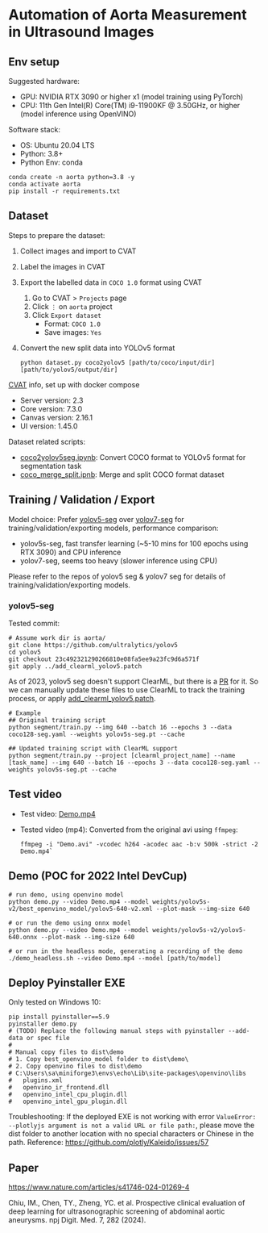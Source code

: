 <!-- #region -->
# Automation of Aorta Measurement in Ultrasound Images

## Env setup

Suggested hardware:

- GPU: NVIDIA RTX 3090 or higher x1 (model training using PyTorch)
- CPU: 11th Gen Intel(R) Core(TM) i9-11900KF @ 3.50GHz, or higher (model inference using OpenVINO)

Software stack:

- OS: Ubuntu 20.04 LTS
- Python: 3.8+
- Python Env: conda

```shell
conda create -n aorta python=3.8 -y
conda activate aorta
pip install -r requirements.txt
```

## Dataset

Steps to prepare the dataset:

1. Collect images and import to CVAT
2. Label the images in CVAT
3. Export the labelled data in `COCO 1.0` format using CVAT

   1. Go to CVAT > `Projects` page
   2. Click `⋮` on `aorta` project
   3. Click `Export dataset`
      - Format: `COCO 1.0`
      - Save images: `Yes`

4. Convert the new split data into YOLOv5 format

   ```shell
   python dataset.py coco2yolov5 [path/to/coco/input/dir] [path/to/yolov5/output/dir]
   ```

[CVAT](https://github.com/cvat-ai/cvat/tree/v2.3.0) info, set up with docker compose

- Server version: 2.3
- Core version: 7.3.0
- Canvas version: 2.16.1
- UI version: 1.45.0

Dataset related scripts:

- [coco2yolov5seg.ipynb](../coco2yolov5seg.ipynb): Convert COCO format to YOLOv5 format for segmentation task
- [coco_merge_split.ipnb](../coco_merge_split.ipynb): Merge and split COCO format dataset

## Training / Validation / Export

Model choice: Prefer [yolov5-seg] over [yolov7-seg] for training/validation/exporting models, performance comparison:

- yolov5s-seg, fast transfer learning (~5-10 mins for 100 epochs using RTX 3090) and CPU inference
- yolov7-seg, seems too heavy (slower inference using CPU)

Please refer to the repos of yolov5 seg & yolov7 seg for details of training/validation/exporting models.

[yolov5-seg]: https://github.com/ultralytics/yolov5/blob/master/segment/tutorial.ipynb
[yolov7-seg]: https://github.com/WongKinYiu/yolov7/tree/u7/seg

### yolov5-seg

Tested commit:

```shell
# Assume work dir is aorta/
git clone https://github.com/ultralytics/yolov5
cd yolov5
git checkout 23c492321290266810e08fa5ee9a23fc9d6a571f
git apply ../add_clearml_yolov5.patch
```

As of 2023, yolov5 seg doesn't support ClearML, but there is a [PR](https://github.com/ultralytics/yolov5/pull/10752) for it. So we can manually update these files to use ClearML to track the training process, or apply [add_clearml_yolov5.patch](./add_clearml_yolov5.patch).

```shell
# Example
## Original training script
python segment/train.py --img 640 --batch 16 --epochs 3 --data coco128-seg.yaml --weights yolov5s-seg.pt --cache

## Updated training script with ClearML support
python segment/train.py --project [clearml_project_name] --name [task_name] --img 640 --batch 16 --epochs 3 --data coco128-seg.yaml --weights yolov5s-seg.pt --cache
```

## Test video

- Test video: [Demo.mp4](./Demo.mp4)
- Tested video (mp4): Converted from the original avi using `ffmpeg`:

  ```shell
  ffmpeg -i "Demo.avi" -vcodec h264 -acodec aac -b:v 500k -strict -2 Demo.mp4`
  ```

## Demo (POC for 2022 Intel DevCup)

```shell
# run demo, using openvino model
python demo.py --video Demo.mp4 --model weights/yolov5s-v2/best_openvino_model/yolov5-640-v2.xml --plot-mask --img-size 640

# or run the demo using onnx model
python demo.py --video Demo.mp4 --model weights/yolov5s-v2/yolov5-640.onnx --plot-mask --img-size 640

# or run in the headless mode, generating a recording of the demo
./demo_headless.sh --video Demo.mp4 --model [path/to/model]
```

## Deploy Pyinstaller EXE

Only tested on Windows 10:

```shell
pip install pyinstaller==5.9
pyinstaller demo.py
# (TODO) Replace the following manual steps with pyinstaller --add-data or spec file
#
# Manual copy files to dist\demo
# 1. Copy best_openvino_model folder to dist\demo\
# 2. Copy openvino files to dist\demo
# C:\Users\sa\miniforge3\envs\echo\Lib\site-packages\openvino\libs
#   plugins.xml
#   openvino_ir_frontend.dll
#   openvino_intel_cpu_plugin.dll
#   openvino_intel_gpu_plugin.dll
```

Troubleshooting: If the deployed EXE is not working with error `ValueError: --plotlyjs argument is not a valid URL or file path:`, please move the dist folder to another location with no special characters or Chinese in the path. Reference: <https://github.com/plotly/Kaleido/issues/57>


## Paper

https://www.nature.com/articles/s41746-024-01269-4

Chiu, IM., Chen, TY., Zheng, YC. et al. Prospective clinical evaluation of deep learning for ultrasonographic screening of abdominal aortic aneurysms. npj Digit. Med. 7, 282 (2024).
<!-- #endregion -->

```python

```
